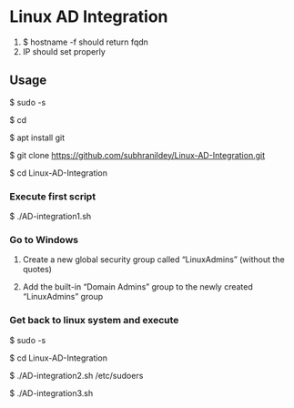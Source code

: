 # Linux AD Integration

1. $ hostname -f should return fqdn
2. IP should set properly

## Usage

$ sudo -s

$ cd

$ apt install git

$ git clone https://github.com/subhranildey/Linux-AD-Integration.git

$ cd Linux-AD-Integration

### Execute first script 

$ ./AD-integration1.sh

### Go to Windows

1. Create a new global security group called “LinuxAdmins” (without the quotes)

2. Add the built-in “Domain Admins” group to the newly created “LinuxAdmins” group

### Get back to linux system and execute 

$ sudo -s

$ cd Linux-AD-Integration

$ ./AD-integration2.sh /etc/sudoers

$ ./AD-integration3.sh
